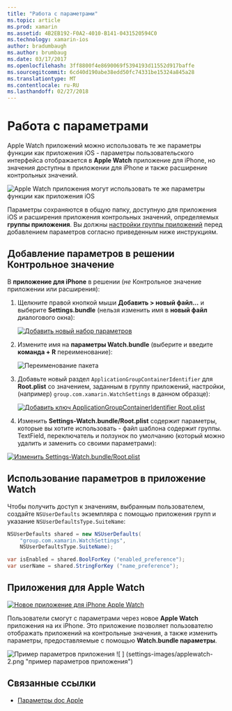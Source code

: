 ```yaml
---
title: "Работа с параметрами"
ms.topic: article
ms.prod: xamarin
ms.assetid: 4B2EB192-F0A2-4010-B141-0431520594C0
ms.technology: xamarin-ios
author: bradumbaugh
ms.author: brumbaug
ms.date: 03/17/2017
ms.openlocfilehash: 3ff8800f4e8690069f5394193d11552d917baffe
ms.sourcegitcommit: 6cd40d190abe38edd50fc74331be15324a845a28
ms.translationtype: MT
ms.contentlocale: ru-RU
ms.lasthandoff: 02/27/2018
---
```

# <a name="working-with-settings"></a>Работа с параметрами

Apple Watch приложений можно использовать те же параметры функции как приложения iOS - параметры пользовательского интерфейса отображается в **Apple Watch** приложение для iPhone, но значения доступны в приложении для iPhone и также расширение контрольных значений.

![](settings-images/intro.png "Apple Watch приложения могут использовать те же параметры функции как приложения iOS")

Параметры сохраняются в общую папку, доступную для приложения iOS и расширения приложения контрольных значений, определяемых **группы приложения**. Вы должны [настройки группы приложений](~/ios/watchos/app-fundamentals/app-groups.md) перед добавлением параметров согласно приведенным ниже инструкциям.

## <a name="add-settings-in-a-watch-solution"></a>Добавление параметров в решении Контрольное значение

В **приложение для iPhone** в решении (*не* Контрольное значение приложении или расширения):

1. Щелкните правой кнопкой мыши **Добавить > новый файл...**  и выберите **Settings.bundle** (нельзя изменить имя в **новый файл** диалогового окна):

   [ ![](settings-images/settings-add-sml.png "Добавить новый набор параметров")](settings-images/settings-add.png)

2. Измените имя на **параметры Watch.bundle** (выберите и введите **команда + R** переименование):

   ![](settings-images/settings-rename.png "Переименование пакета")

3. Добавьте новый раздел `ApplicationGroupContainerIdentifier` для **Root.plist** со значением, заданным в группу приложений, настройки, (например) `group.com.xamarin.WatchSettings` в данном образце):

   [ ![](settings-images/settings-appgroup-sml.png "Добавить ключ ApplicationGroupContainerIdentifier Root.plist")](settings-images/settings-appgroup.png)

4. Изменить **Settings-Watch.bundle/Root.plist** содержит параметры, которые вы хотите использовать - файл шаблона содержит группы.
  TextField, переключатель и ползунок по умолчанию (который можно удалить и заменить со своими параметрами):

  [ ![](settings-images/rootplist-sml.png "Изменить Settings-Watch.bundle/Root.plist")](settings-images/rootplist.png)


## <a name="use-settings-in-the-watch-app"></a>Использование параметров в приложение Watch

Чтобы получить доступ к значениям, выбранным пользователем, создайте `NSUserDefaults` экземпляра с помощью приложения групп и указание `NSUserDefaultsType.SuiteName`:

```csharp
NSUserDefaults shared = new NSUserDefaults(
    "group.com.xamarin.WatchSettings",
    NSUserDefaultsType.SuiteName);

var isEnabled = shared.BoolForKey ("enabled_preference");
var userName = shared.StringForKey ("name_preference");
```

## <a name="apple-watch-app"></a>Приложения для Apple Watch

[ ![](settings-images/settings-app-sml.png "Новое приложение для iPhone Apple Watch")](settings-images/settings-app.png)

Пользователи смогут с параметрами через новое **Apple Watch** приложения на их iPhone. Это приложение позволяет пользователю отображать приложений на контрольные значения, а также изменить параметры, предоставляемые с помощью **Watch.bundle параметры**.

![](settings-images/applewatch-1.png "Пример параметров приложения") ![ ] (settings-images/applewatch-2.png "пример параметров приложения")



## <a name="related-links"></a>Связанные ссылки

- [Параметры doc Apple](https://developer.apple.com/library/prerelease/ios/documentation/General/Conceptual/WatchKitProgrammingGuide/Settings.html#//apple_ref/doc/uid/TP40014969-CH22-SW1)
